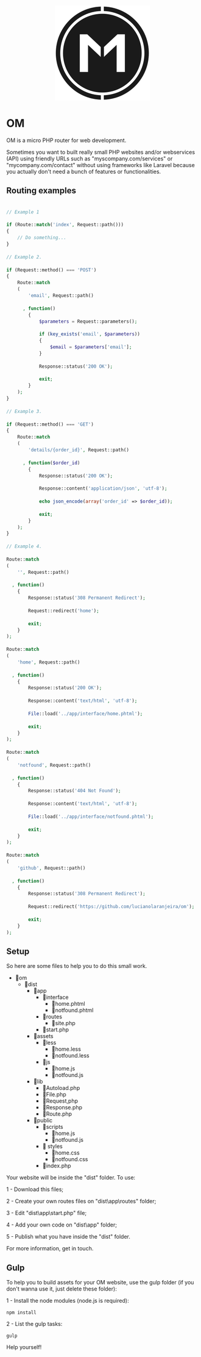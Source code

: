 <p align="center">
    <img height="250" width="250" src="https://github.com/lucianolaranjeira/om/blob/master/design/om.png">
</p>

# OM
OM is a micro PHP router for web development.

Sometimes you want to built really small PHP websites and/or webservices (API) using friendly URLs such as "myscompany.com/services" or "mycompany.com/contact" without using frameworks like Laravel because you actually don't need a bunch of features or functionalities.

## Routing examples

```php

// Example 1

if (Route::match('index', Request::path()))
{
    // Do something...
}

// Example 2.

if (Request::method() === 'POST')
{
    Route::match
    (
        'email', Request::path()

      , function()
        {
            $parameters = Request::parameters();

            if (key_exists('email', $parameters))
            {
                $email = $parameters['email'];
            }

            Response::status('200 OK');
            
            exit;
        }
    );
}

// Example 3.

if (Request::method() === 'GET')
{
    Route::match
    (
        'details/{order_id}', Request::path()

      , function($order_id)
        {
            Response::status('200 OK');

            Response::content('application/json', 'utf-8');

            echo json_encode(array('order_id' => $order_id));

            exit;
        }
    );
}

// Example 4.

Route::match
(
    '', Request::path()

  , function()
    {
        Response::status('308 Permanent Redirect');

        Request::redirect('home');

        exit;
    }
);

Route::match
(
    'home', Request::path()

  , function()
    {
        Response::status('200 OK');

        Response::content('text/html', 'utf-8');

        File::load('../app/interface/home.phtml');

        exit;
    }
);

Route::match
(
    'notfound', Request::path()

  , function()
    {
        Response::status('404 Not Found');

        Response::content('text/html', 'utf-8');

        File::load('../app/interface/notfound.phtml');

        exit;
    }
);

Route::match
(
    'github', Request::path()

  , function()
    {
        Response::status('308 Permanent Redirect');

        Request::redirect('https://github.com/lucianolaranjeira/om');

        exit;
    }
);


```

## Setup

So here are some files to help you to do this small work.

  - :open_file_folder:om
    - :open_file_folder:dist
      - :open_file_folder:app
        - :open_file_folder:interface
          - :page_facing_up:home.phtml
          - :page_facing_up:notfound.phtml
        - :open_file_folder:routes
          - :page_facing_up:site.php
        - :page_facing_up:start.php
      - :open_file_folder:assets
        - :open_file_folder:less
          - :page_facing_up:home.less
          - :page_facing_up:notfound.less
        - :open_file_folder:js
          - :page_facing_up:home.js
          - :page_facing_up:notfound.js
      - :open_file_folder:lib
        - :page_facing_up:Autoload.php
        - :page_facing_up:File.php
        - :page_facing_up:Request,php
        - :page_facing_up:Response.php
        - :page_facing_up:Route.php
      - :open_file_folder:public
        - :open_file_folder:scripts
          - :page_facing_up:home.js
          - :page_facing_up:notfound.js
        - :open_file_folder:  styles
          - :page_facing_up:home.css
          - :page_facing_up:notfound.css
        - :page_facing_up:index.php

Your website will be inside the "dist" folder. To use:

1 - Download this files;

2 - Create your own routes files on "dist\app\routes\" folder;

3 - Edit "dist\app\start.php" file;

4 - Add your own code on "dist\app\" folder;

5 - Publish what you have inside the "dist" folder.

For more information, get in touch.

## Gulp

To help you to build assets for your OM website, use the gulp folder (if you don't wanna use it, just delete these folder):

1 - Install the node modules (node.js is required):

```
npm install

```

2 - List the gulp tasks:

```
gulp

```

Help yourself!